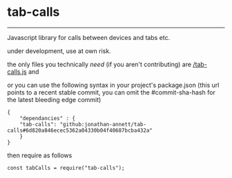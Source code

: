 # tab-calls
-----------

Javascript library for calls between devices and tabs etc.

under development, use at own risk.

the only files you technically *need* (if you aren't contributing) are [/tab-calls.js](/tab-calls.js) and 

or you can use the following syntax in your project's package.json (this url points to a recent stable commit, you can omit the #commit-sha-hash for the latest bleeding edge commit)

    {
        "dependancies" : {
        "tab-calls": "github:jonathan-annett/tab-calls#6d820a846ecec5362a04330b04f40687bcba432a"
        }
    }


then require as follows


    const tabCalls = require("tab-calls"); 

